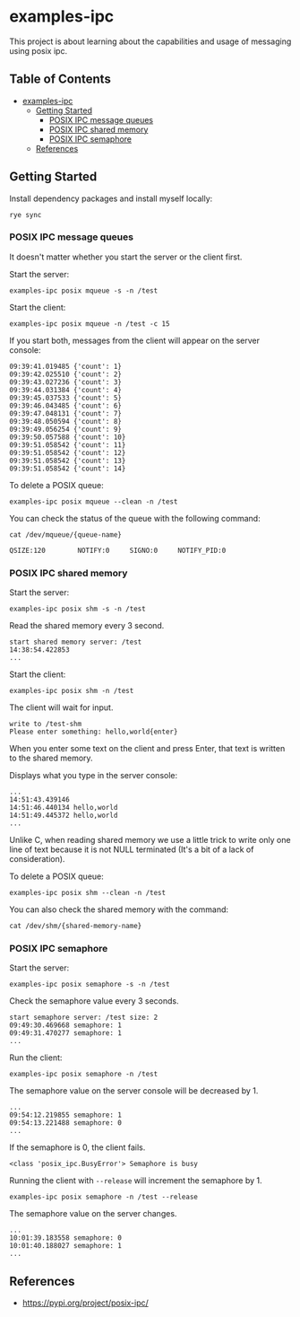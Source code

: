 # examples-ipc

This project is about learning about the capabilities and usage of messaging using posix ipc.

## Table of Contents <!-- omit in toc -->

- [examples-ipc](#examples-ipc)
  - [Getting Started](#getting-started)
    - [POSIX IPC message queues](#posix-ipc-message-queues)
    - [POSIX IPC shared memory](#posix-ipc-shared-memory)
    - [POSIX IPC semaphore](#posix-ipc-semaphore)
  - [References](#references)

## Getting Started  

Install dependency packages and install myself locally:

```shell
rye sync
```

### POSIX IPC message queues

It doesn't matter whether you start the server or the client first.

Start the server:

```shell
examples-ipc posix mqueue -s -n /test
```

Start the client:

```shell
examples-ipc posix mqueue -n /test -c 15
```

If you start both, messages from the client will appear on the server console:

```console
09:39:41.019485 {'count': 1}
09:39:42.025510 {'count': 2}
09:39:43.027236 {'count': 3}
09:39:44.031384 {'count': 4}
09:39:45.037533 {'count': 5}
09:39:46.043485 {'count': 6}
09:39:47.048131 {'count': 7}
09:39:48.050594 {'count': 8}
09:39:49.056254 {'count': 9}
09:39:50.057588 {'count': 10}
09:39:51.058542 {'count': 11}
09:39:51.058542 {'count': 12}
09:39:51.058542 {'count': 13}
09:39:51.058542 {'count': 14}
```

To delete a POSIX queue:

```shell
examples-ipc posix mqueue --clean -n /test
```

You can check the status of the queue with the following command:

```shell
cat /dev/mqueue/{queue-name}
```

<!-- /* spell-checker:disable */ -->
```console
QSIZE:120        NOTIFY:0     SIGNO:0     NOTIFY_PID:0     
```
<!-- /* spell-checker:enable */ -->

### POSIX IPC shared memory

Start the server:

```shell
examples-ipc posix shm -s -n /test
```

Read the shared memory every 3 second.

```console
start shared memory server: /test
14:38:54.422853 
...
```

Start the client:

```shell
examples-ipc posix shm -n /test
```

The client will wait for input.

```console
write to /test-shm
Please enter something: hello,world{enter}
```

When you enter some text on the client and press Enter, that text is written to the shared memory.

Displays what you type in the server console:

```console
...
14:51:43.439146
14:51:46.440134 hello,world
14:51:49.445372 hello,world
...
```

Unlike C, when reading shared memory we use a little trick to write only one line of text because it is not NULL terminated (It's a bit of a lack of consideration).

To delete a POSIX queue:

```shell
examples-ipc posix shm --clean -n /test
```

You can also check the shared memory with the command:

```shell
cat /dev/shm/{shared-memory-name}
```

### POSIX IPC semaphore

Start the server:

```shell
examples-ipc posix semaphore -s -n /test
```

Check the semaphore value every 3 seconds.

```console
start semaphore server: /test size: 2
09:49:30.469668 semaphore: 1
09:49:31.470277 semaphore: 1
...
```

Run the client:

```shell
examples-ipc posix semaphore -n /test
```

The semaphore value on the server console will be decreased by 1.

```console
...
09:54:12.219855 semaphore: 1
09:54:13.221488 semaphore: 0
...
```

If the semaphore is 0, the client fails.

```console
<class 'posix_ipc.BusyError'> Semaphore is busy
```

Running the client with `--release` will increment the semaphore by 1.

```shell
examples-ipc posix semaphore -n /test --release
```

The semaphore value on the server changes.

```console
...
10:01:39.183558 semaphore: 0
10:01:40.188027 semaphore: 1
...
```

## References

- <https://pypi.org/project/posix-ipc/>
